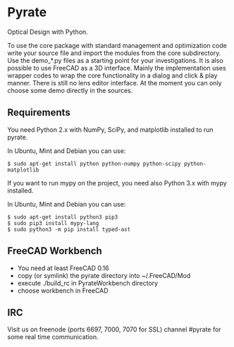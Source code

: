 Pyrate
======

Optical Design with Python.

To use the core package with standard management and optimization code
write your source file and import the modules from the core subdirectory.
Use the demo_*.py files as a starting point for your investigations.
It is also possible to use FreeCAD as a 3D interface. Mainly the implementation uses
wrapper codes to wrap the core functionality in a dialog and click & play manner.
There is still no lens editor interface. At the moment you can only choose some demo
directly in the sources.

Requirements
------------

You need Python 2.x with NumPy, SciPy, and matplotlib installed to run pyrate.

In Ubuntu, Mint and Debian you can use:

    $ sudo apt-get install python python-numpy python-scipy python-matplotlib

If you want to run mypy on the project, you need also Python 3.x with mypy
installed.

In Ubuntu, Mint and Debian you can use:

    $ sudo apt-get install python3 pip3
    $ sudo pip3 install mypy-lang
    $ sudo python3 -m pip install typed-ast

FreeCAD Workbench
-----------------

- You need at least FreeCAD 0.16
- copy (or symlink) the pyrate directory into ~/.FreeCAD/Mod
- execute ./build_rc in PyrateWorkbench directory
- choose workbench in FreeCAD

IRC
---

Visit us on freenode (ports 6697, 7000, 7070 for SSL) channel #pyrate for some real time communication.



